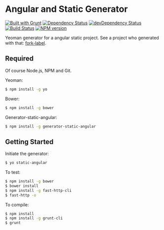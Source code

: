 # Angular and Static  Generator

[![Built with Grunt](https://cdn.gruntjs.com/builtwith.png)](http://gruntjs.com/)
[![Dependency Status](https://david-dm.org/cedced19/generator-static-angular.svg)](https://david-dm.org/cedced19/generator-static-angular)
[![devDependency Status](https://david-dm.org/cedced19/generator-static-angular/dev-status.svg?style=flat-square)](https://david-dm.org/cedced19/generator-static-angular#info=devDependencies)
[![Build Status](https://travis-ci.org/cedced19/generator-static-angular.svg?branch=master)](https://travis-ci.org/cedced19/generator-static-angular)
[![NPM version](https://badge.fury.io/js/generator-static-angular.svg)](http://badge.fury.io/js/generator-static-angular)


Yeoman generator for a angular static project.
See a project who generated with that: [fork-label](http://cedced19.github.io/fork-label).

## Required

Of course Node.js, NPM and Git.

Yeoman:

```bash
$ npm install -g yo
```

Bower:

```bash
$ npm install -g bower
```

Generator-static-angular:

```bash
$ npm install -g generator-static-angular
```

## Getting Started

Initiate the generator:

```bash
$ yo static-angular
```

To test:
```bash
$ npm install -g bower
$ bower install
$ npm install -g fast-http-cli
$ fast-http -o
```

To compile:
```bash
$ npm install
$ npm install -g grunt-cli
$ grunt
```
